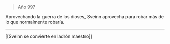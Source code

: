 > Año 997

Aprovechando la guerra de los dioses, Sveinn aprovecha para robar más de lo que normalmente robaría.

---

[[Sveinn se convierte en ladrón maestro]]